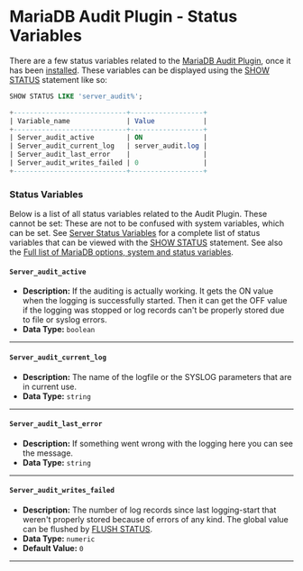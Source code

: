 # MariaDB Audit Plugin - Status Variables

There are a few status variables related to the [MariaDB Audit Plugin](/kb/en/server_audit-mariadb-audit-plugin/), once it has been [installed](/kb/en/mariadb-audit-plugin-entitymdashentity-installation/).  These variables can be displayed using the [SHOW STATUS](/sql-statements-structure/sql-statements/administrative-sql-statements/show/show-status) statement like so:

```sql
SHOW STATUS LIKE 'server_audit%';

+----------------------------+------------------+
| Variable_name              | Value            |
+----------------------------+------------------+
| Server_audit_active        | ON               |
| Server_audit_current_log   | server_audit.log |
| Server_audit_last_error    |                  |
| Server_audit_writes_failed | 0                |
+----------------------------+------------------+
```

### Status Variables

Below is a list of all status variables related to the Audit Plugin.  These cannot be set: These are not to be confused with system variables, which can be set.  See [Server Status Variables](/replication/optimization-and-tuning/system-variables/server-status-variables) for a complete list of status variables that can be viewed with the [SHOW STATUS](/sql-statements-structure/sql-statements/administrative-sql-statements/show/show-status) statement. See also the [Full list of MariaDB options, system and status variables](/mariadb-administration/variables-and-modes/full-list-of-mariadb-options-system-and-status-variables).

#### `Server_audit_active`

- <strong>Description:</strong> If the auditing is actually working. It gets the ON value when the logging is successfully started. Then it can get the OFF value if the logging was stopped or log records can't be properly stored due to file or syslog errors.
- <strong>Data Type:</strong> `boolean`

---

#### `Server_audit_current_log`

- <strong>Description:</strong> The name of the logfile or the SYSLOG parameters that are in current use.
- <strong>Data Type:</strong> `string`

---

#### `Server_audit_last_error`

- <strong>Description:</strong> If something went wrong with the logging here you can see the message.
- <strong>Data Type:</strong> `string`

---

#### `Server_audit_writes_failed`

- <strong>Description:</strong> The number of log records since last logging-start that weren't properly stored because of errors of any kind. The global value can be flushed by [FLUSH STATUS](/sql-statements-structure/sql-statements/administrative-sql-statements/flush-commands/flush).
- <strong>Data Type:</strong> `numeric`
- <strong>Default Value:</strong> `0`

---